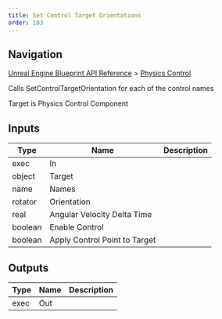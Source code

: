 ```yaml
---
title: Set Control Target Orientations
order: 103
---
```

## Navigation

[Unreal Engine Blueprint API Reference](https://dev.epicgames.com/documentation/en-us/unreal-engine/BlueprintAPI) > [Physics Control](https://dev.epicgames.com/documentation/en-us/unreal-engine/BlueprintAPI/PhysicsControl)

Calls SetControlTargetOrientation for each of the control names

Target is Physics Control Component

## Inputs

| Type | Name | Description |
| --- | --- | --- |
| exec | In |  |
| object | Target |  |
| name | Names |  |
| rotator | Orientation |  |
| real | Angular Velocity Delta Time |  |
| boolean | Enable Control |  |
| boolean | Apply Control Point to Target |  |

## Outputs

| Type | Name | Description |
| --- | --- | --- |
| exec | Out |  |
